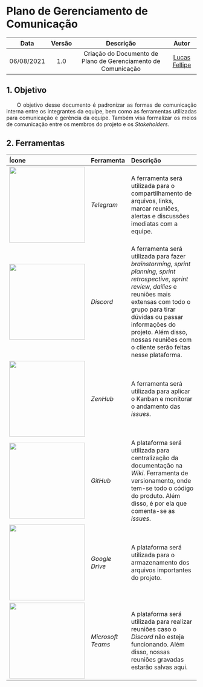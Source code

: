 # Plano de Gerenciamento de Comunicação

|    Data    | Versão |                Descrição                |                     Autor                     |
| :--------: | :----: | :-------------------------------------: | :-------------------------------------------: |
| 06/08/2021 |  1.0   | Criação do Documento de Plano de Gerenciamento de Comunicação | [Lucas Fellipe](https://github.com/lucasfcm9) |

## 1. Objetivo

<p align="justify"> &emsp;&emsp;O objetivo desse documento é padronizar as formas de comunicação interna entre os integrantes da equipe, bem como as ferramentas utilizadas para comunicação e gerência da equipe. Também visa formalizar os meios de comunicação entre os membros do projeto e os <i>Stakeholders</i>.</p>

## 2. Ferramentas

|                            Ícone                             |       Ferramenta       |                          Descrição                           |
| :----------------------------------------------------------- | :--------------------- | :----------------------------------------------------------- |
| <img src="https://imagepng.org/wp-content/uploads/2017/11/telegram-icone-icon-2.png" width=200px> |    <i>Telegram</i>     | A ferramenta será utilizada para o compartilhamento de arquivos, links, marcar reuniões, alertas e discussões imediatas com a equipe. |
| <img src="https://logodownload.org/wp-content/uploads/2017/11/discord-logo-4-1.png" width="200"> | <i>Discord</i> | A ferramenta será utilizada para fazer <i>brainstorming</i>, <i> sprint planning</i>, <i>sprint retrospective</i>, <i>sprint review</i>, <i> dailies</i> e reuniões mais extensas com todo o grupo para tirar dúvidas ou passar informações do projeto. Além disso, nossas reuniões com o cliente serão feitas nesse plataforma. |
| <img src="https://cdn.worldvectorlogo.com/logos/zenhub.svg" width=200> |     <i>ZenHub</i>      | A ferramenta será utilizada para aplicar o Kanban e monitorar o andamento das <i>issues</i>. |
| <img src="https://image.flaticon.com/icons/png/512/25/25231.png" width=200> |     <i>GitHub</i>      | A plataforma será utilizada para centralização da documentação na <i>Wiki</i>. Ferramenta de versionamento, onde tem-se todo o código do produto. Além disso, é por ela que comenta-se as <i>issues</i>. |
| <img src="https://upload.wikimedia.org/wikipedia/commons/d/da/Google_Drive_logo.png" width=200> |     <i>Google Drive</i>      | A plataforma será utilizada para o armazenamento dos arquivos importantes do projeto. |
| <img src="https://upload.wikimedia.org/wikipedia/commons/thumb/c/c9/Microsoft_Office_Teams_%282018%E2%80%93present%29.svg/1200px-Microsoft_Office_Teams_%282018%E2%80%93present%29.svg.png" width=200> |     <i>Microsoft Teams</i>      | A plataforma será utilizada para realizar reuniões caso o <i>Discord</i> não esteja funcionando. Além disso, nossas reuniões gravadas estarão salvas aqui. |
